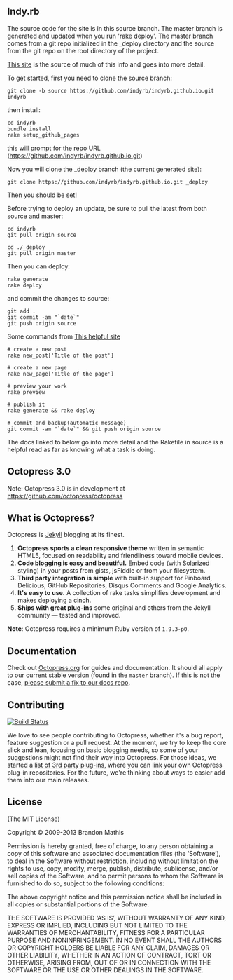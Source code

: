 ## Indy.rb

The source code for the site is in this source branch. The master branch is generated
and updated when you run 'rake deploy'. The master branch comes from a git repo initialized in the _deploy directory and the source from the git repo on the root directory of the project.

[This site](http://blog.zerosharp.com/clone-your-octopress-to-blog-from-two-places/) is the
source of much of this info and goes into more detail.

To get started, first you need to clone the source branch:

    git clone -b source https://github.com/indyrb/indyrb.github.io.git indyrb

then install:

    cd indyrb
    bundle install
    rake setup_github_pages

this will prompt for the repo URL (https://github.com/indyrb/indyrb.github.io.git)

Now you will clone the _deploy branch (the current generated site):

    git clone https://github.com/indyrb/indyrb.github.io.git _deploy

Then you should be set!

Before trying to deploy an update, be sure to pull the latest from both source and master:

    cd indyrb
    git pull origin source

    cd ./_deploy
    git pull origin master

Then you can deploy:

    rake generate
    rake deploy

and commit the changes to source:

    git add .
    git commit -am "`date`"
    git push origin source

Some commands from [This helpful site](http://blog.revolunet.com/blog/2013/04/15/octopress-cheatsheet/)

    # create a new post
    rake new_post['Title of the post']

    # create a new page
    rake new_page['Title of the page']

    # preview your work
    rake preview

    # publish it
    rake generate && rake deploy

    # commit and backup(automatic message)
    git commit -am "`date`" && git push origin source

The docs linked to below go into more detail and the Rakefile in source is a helpful read as far as knowing what a task is doing.


## Octopress 3.0

Note: Octopress 3.0 is in development at https://github.com/octopress/octopress

## What is Octopress?

Octopress is [Jekyll](https://github.com/mojombo/jekyll) blogging at its finest.

1. **Octopress sports a clean responsive theme** written in semantic HTML5, focused on readability and friendliness toward mobile devices.
2. **Code blogging is easy and beautiful.** Embed code (with [Solarized](http://ethanschoonover.com/solarized) styling) in your posts from gists, jsFiddle or from your filesystem.
3. **Third party integration is simple** with built-in support for Pinboard, Delicious, GitHub Repositories, Disqus Comments and Google Analytics.
4. **It's easy to use.** A collection of rake tasks simplifies development and makes deploying a cinch.
5. **Ships with great plug-ins** some original and others from the Jekyll community &mdash; tested and improved.

**Note**: Octopress requires a minimum Ruby version of `1.9.3-p0`.

## Documentation

Check out [Octopress.org](http://octopress.org/docs) for guides and documentation.
It should all apply to our current stable version (found in the `master`
branch). If this is not the case, [please submit a
fix to our docs repo](https://github.com/octopress/docs).

## Contributing

[![Build Status](https://travis-ci.org/imathis/octopress.png?branch=master)](https://travis-ci.org/imathis/octopress)

We love to see people contributing to Octopress, whether it's a bug report, feature suggestion or a pull request. At the moment, we try to keep the core slick and lean, focusing on basic blogging needs, so some of your suggestions might not find their way into Octopress. For those ideas, we started a [list of 3rd party plug-ins](https://github.com/imathis/octopress/wiki/3rd-party-plugins), where you can link your own Octopress plug-in repositories. For the future, we're thinking about ways to easier add them into our main releases.


## License
(The MIT License)

Copyright © 2009-2013 Brandon Mathis

Permission is hereby granted, free of charge, to any person obtaining a copy of this software and associated documentation files (the ‘Software’), to deal in the Software without restriction, including without limitation the rights to use, copy, modify, merge, publish, distribute, sublicense, and/or sell copies of the Software, and to permit persons to whom the Software is furnished to do so, subject to the following conditions:

The above copyright notice and this permission notice shall be included in all copies or substantial portions of the Software.

THE SOFTWARE IS PROVIDED ‘AS IS’, WITHOUT WARRANTY OF ANY KIND, EXPRESS OR IMPLIED, INCLUDING BUT NOT LIMITED TO THE WARRANTIES OF MERCHANTABILITY, FITNESS FOR A PARTICULAR PURPOSE AND NONINFRINGEMENT. IN NO EVENT SHALL THE AUTHORS OR COPYRIGHT HOLDERS BE LIABLE FOR ANY CLAIM, DAMAGES OR OTHER LIABILITY, WHETHER IN AN ACTION OF CONTRACT, TORT OR OTHERWISE, ARISING FROM, OUT OF OR IN CONNECTION WITH THE SOFTWARE OR THE USE OR OTHER DEALINGS IN THE SOFTWARE.
